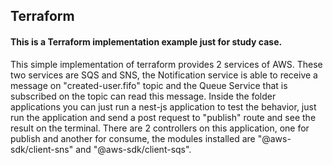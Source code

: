 ## Terraform

<h4>
  This is a Terraform implementation example just for study case.
</h4>

<p>
  This simple implementation of terraform provides 2 services of AWS.
  These two services are SQS and SNS, the Notification service is able to receive a message on "created-user.fifo" topic and the Queue Service that is subscribed on the topic can read this message.
  Inside the folder applications you can just run a nest-js application to test the behavior, just run the application and send a post request to "publish" route and see the result on the terminal.
  There are 2 controllers on this application, one for publish and another for consume, the modules installed are "@aws-sdk/client-sns" and "@aws-sdk/client-sqs".
</p>
